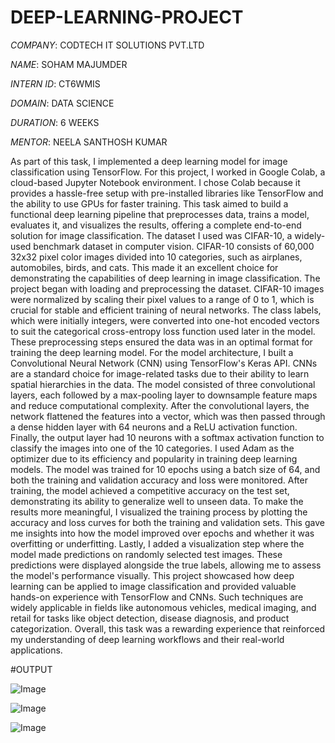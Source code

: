# DEEP-LEARNING-PROJECT

*COMPANY*: CODTECH IT SOLUTIONS PVT.LTD

*NAME*: SOHAM MAJUMDER

*INTERN ID*: CT6WMIS

*DOMAIN*: DATA SCIENCE

*DURATION*: 6 WEEKS

*MENTOR*: NEELA SANTHOSH KUMAR

As part of this task, I implemented a deep learning model for image classification using TensorFlow. For this project, I worked in Google Colab, a cloud-based Jupyter Notebook environment. I chose Colab because it provides a hassle-free setup with pre-installed libraries like TensorFlow and the ability to use GPUs for faster training. This task aimed to build a functional deep learning pipeline that preprocesses data, trains a model, evaluates it, and visualizes the results, offering a complete end-to-end solution for image classification. The dataset I used was CIFAR-10, a widely-used benchmark dataset in computer vision. CIFAR-10 consists of 60,000 32x32 pixel color images divided into 10 categories, such as airplanes, automobiles, birds, and cats. This made it an excellent choice for demonstrating the capabilities of deep learning in image classification.
The project began with loading and preprocessing the dataset. CIFAR-10 images were normalized by scaling their pixel values to a range of 0 to 1, which is crucial for stable and efficient training of neural networks. The class labels, which were initially integers, were converted into one-hot encoded vectors to suit the categorical cross-entropy loss function used later in the model. These preprocessing steps ensured the data was in an optimal format for training the deep learning model.
For the model architecture, I built a Convolutional Neural Network (CNN) using TensorFlow's Keras API. CNNs are a standard choice for image-related tasks due to their ability to learn spatial hierarchies in the data. The model consisted of three convolutional layers, each followed by a max-pooling layer to downsample feature maps and reduce computational complexity. After the convolutional layers, the network flattened the features into a vector, which was then passed through a dense hidden layer with 64 neurons and a ReLU activation function. Finally, the output layer had 10 neurons with a softmax activation function to classify the images into one of the 10 categories. I used Adam as the optimizer due to its efficiency and popularity in training deep learning models.
The model was trained for 10 epochs using a batch size of 64, and both the training and validation accuracy and loss were monitored. After training, the model achieved a competitive accuracy on the test set, demonstrating its ability to generalize well to unseen data. To make the results more meaningful, I visualized the training process by plotting the accuracy and loss curves for both the training and validation sets. This gave me insights into how the model improved over epochs and whether it was overfitting or underfitting.
Lastly, I added a visualization step where the model made predictions on randomly selected test images. These predictions were displayed alongside the true labels, allowing me to assess the model's performance visually. This project showcased how deep learning can be applied to image classification and provided valuable hands-on experience with TensorFlow and CNNs. Such techniques are widely applicable in fields like autonomous vehicles, medical imaging, and retail for tasks like object detection, disease diagnosis, and product categorization. Overall, this task was a rewarding experience that reinforced my understanding of deep learning workflows and their real-world applications.

#OUTPUT

![Image](https://github.com/user-attachments/assets/30fb02b3-cfea-4249-989e-76dca6eeeda5)

![Image](https://github.com/user-attachments/assets/dacb6280-e5c0-4bbe-98c9-60896ce64658)

![Image](https://github.com/user-attachments/assets/0ebe1f11-fb75-4db1-93d7-9b21fb3003df)
